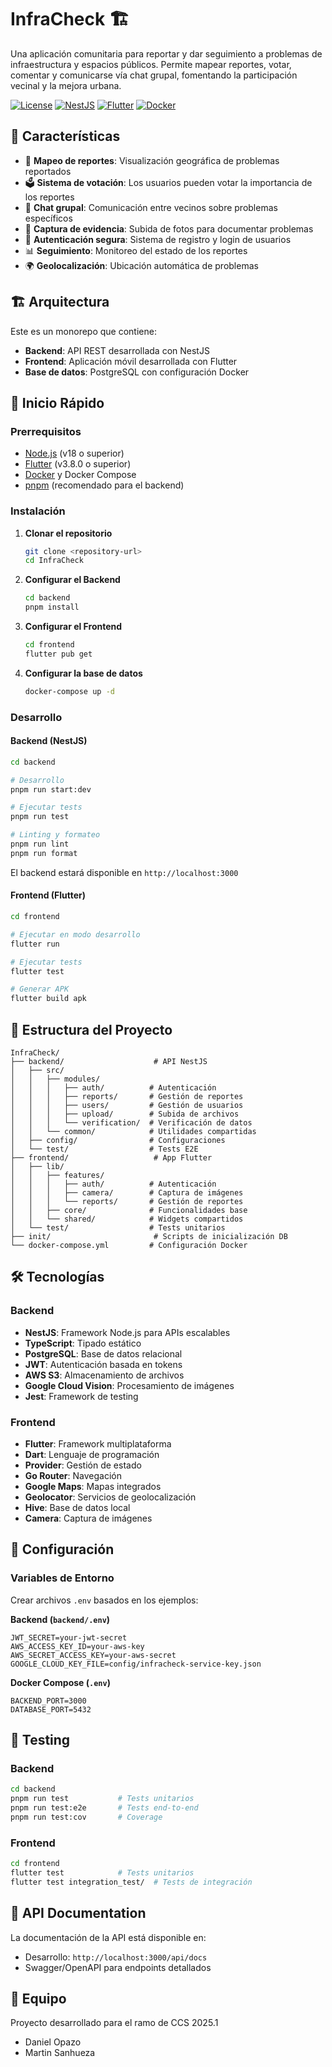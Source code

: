 # InfraCheck 🏗️

Una aplicación comunitaria para reportar y dar seguimiento a problemas de infraestructura y espacios públicos. Permite mapear reportes, votar, comentar y comunicarse vía chat grupal, fomentando la participación vecinal y la mejora urbana.

[![License](https://img.shields.io/badge/license-MIT-blue.svg)](LICENSE)
[![NestJS](https://img.shields.io/badge/backend-NestJS-E0234E)](https://nestjs.com/)
[![Flutter](https://img.shields.io/badge/frontend-Flutter-02569B)](https://flutter.dev/)
[![Docker](https://img.shields.io/badge/deployment-Docker-2496ED)](https://docker.com/)

## 📱 Características

- 📍 **Mapeo de reportes**: Visualización geográfica de problemas reportados
- 🗳️ **Sistema de votación**: Los usuarios pueden votar la importancia de los reportes
- 💬 **Chat grupal**: Comunicación entre vecinos sobre problemas específicos
- 📸 **Captura de evidencia**: Subida de fotos para documentar problemas
- 🔐 **Autenticación segura**: Sistema de registro y login de usuarios
- 📊 **Seguimiento**: Monitoreo del estado de los reportes
- 🌍 **Geolocalización**: Ubicación automática de problemas

## 🏗️ Arquitectura

Este es un monorepo que contiene:

- **Backend**: API REST desarrollada con NestJS
- **Frontend**: Aplicación móvil desarrollada con Flutter
- **Base de datos**: PostgreSQL con configuración Docker

## 🚀 Inicio Rápido

### Prerrequisitos

- [Node.js](https://nodejs.org/) (v18 o superior)
- [Flutter](https://flutter.dev/docs/get-started/install) (v3.8.0 o superior)
- [Docker](https://www.docker.com/get-started) y Docker Compose
- [pnpm](https://pnpm.io/) (recomendado para el backend)

### Instalación

1. **Clonar el repositorio**
   ```bash
   git clone <repository-url>
   cd InfraCheck
   ```

2. **Configurar el Backend**
   ```bash
   cd backend
   pnpm install
   ```

3. **Configurar el Frontend**
   ```bash
   cd frontend
   flutter pub get
   ```

4. **Configurar la base de datos**
   ```bash
   docker-compose up -d
   ```

### Desarrollo

#### Backend (NestJS)

```bash
cd backend

# Desarrollo
pnpm run start:dev

# Ejecutar tests
pnpm run test

# Linting y formateo
pnpm run lint
pnpm run format
```

El backend estará disponible en `http://localhost:3000`

#### Frontend (Flutter)

```bash
cd frontend

# Ejecutar en modo desarrollo
flutter run

# Ejecutar tests
flutter test

# Generar APK
flutter build apk
```

## 📂 Estructura del Proyecto

```
InfraCheck/
├── backend/                    # API NestJS
│   ├── src/
│   │   ├── modules/
│   │   │   ├── auth/          # Autenticación
│   │   │   ├── reports/       # Gestión de reportes
│   │   │   ├── users/         # Gestión de usuarios
│   │   │   ├── upload/        # Subida de archivos
│   │   │   └── verification/  # Verificación de datos
│   │   └── common/            # Utilidades compartidas
│   ├── config/                # Configuraciones
│   └── test/                  # Tests E2E
├── frontend/                   # App Flutter
│   ├── lib/
│   │   ├── features/
│   │   │   ├── auth/          # Autenticación
│   │   │   ├── camera/        # Captura de imágenes
│   │   │   └── reports/       # Gestión de reportes
│   │   ├── core/              # Funcionalidades base
│   │   └── shared/            # Widgets compartidos
│   └── test/                  # Tests unitarios
├── init/                       # Scripts de inicialización DB
└── docker-compose.yml         # Configuración Docker
```

## 🛠️ Tecnologías

### Backend
- **NestJS**: Framework Node.js para APIs escalables
- **TypeScript**: Tipado estático
- **PostgreSQL**: Base de datos relacional
- **JWT**: Autenticación basada en tokens
- **AWS S3**: Almacenamiento de archivos
- **Google Cloud Vision**: Procesamiento de imágenes
- **Jest**: Framework de testing

### Frontend
- **Flutter**: Framework multiplataforma
- **Dart**: Lenguaje de programación
- **Provider**: Gestión de estado
- **Go Router**: Navegación
- **Google Maps**: Mapas integrados
- **Geolocator**: Servicios de geolocalización
- **Hive**: Base de datos local
- **Camera**: Captura de imágenes

## 🔧 Configuración

### Variables de Entorno

Crear archivos `.env` basados en los ejemplos:

**Backend (`backend/.env`)**
```env
JWT_SECRET=your-jwt-secret
AWS_ACCESS_KEY_ID=your-aws-key
AWS_SECRET_ACCESS_KEY=your-aws-secret
GOOGLE_CLOUD_KEY_FILE=config/infracheck-service-key.json
```

**Docker Compose (`.env`)**
```env
BACKEND_PORT=3000
DATABASE_PORT=5432
```

## 🧪 Testing

### Backend
```bash
cd backend
pnpm run test           # Tests unitarios
pnpm run test:e2e       # Tests end-to-end
pnpm run test:cov       # Coverage
```

### Frontend
```bash
cd frontend
flutter test            # Tests unitarios
flutter test integration_test/  # Tests de integración
```

## 📖 API Documentation

La documentación de la API está disponible en:
- Desarrollo: `http://localhost:3000/api/docs`
- Swagger/OpenAPI para endpoints detallados

## 👥 Equipo

Proyecto desarrollado para el ramo de CCS 2025.1
- Daniel Opazo
- Martin Sanhueza
